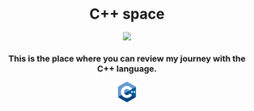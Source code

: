 <h1 align="center">C++ space</h1>

<p align="center">
  <img src="https://scontent-fra5-2.xx.fbcdn.net/v/t1.15752-9/338714991_929704094839097_7114894287095104065_n.png?stp=dst-png_s2048x2048&_nc_cat=109&ccb=1-7&_nc_sid=ae9488&_nc_ohc=C6QJpKojVIcAX_DOQj8&_nc_ht=scontent-fra5-2.xx&oh=03_AdRiszp6-WD8F8xP2DxvzCmeRuL2vCkvqDGZkaI7tnr0ZA&oe=645A91EE" width="55%" style="max-width: 480px;" frameBorder="0" class="giphy-embed" allowFullScreen></img>
</p>

<h3 align="center">This is the place where you can review my journey with the C++ language.</h3>

<p align="center"> <a target="_blank" rel="noreferrer"> <img src="https://raw.githubusercontent.com/devicons/devicon/master/icons/cplusplus/cplusplus-original.svg" alt="cplusplus" width="40" height="40"/> </a> </p>
